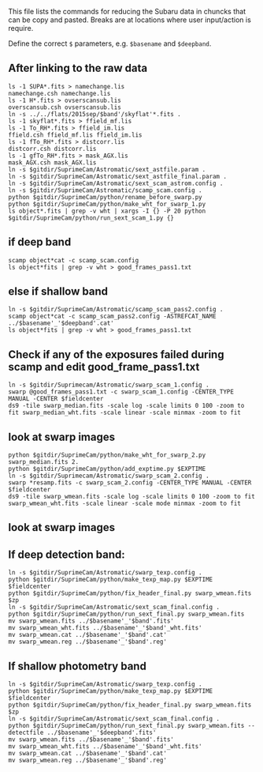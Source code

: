 This file lists the commands for reducing the Subaru data in chuncks that can be copy and pasted. Breaks are at locations where user input/action is require.

Define the correct `$` parameters, e.g. `$basename` and `$deepband`.

## After linking to the raw data

```
ls -1 SUPA*.fits > namechange.lis
namechange.csh namechange.lis
ls -1 H*.fits > ovserscansub.lis
overscansub.csh ovserscansub.lis
ln -s ../../flats/2015sep/$band'/skyflat'*.fits .
ls -1 skyflat*.fits > ffield_mf.lis
ls -1 To_RH*.fits > ffield_im.lis
ffield.csh ffield_mf.lis ffield_im.lis
ls -1 fTo_RH*.fits > distcorr.lis
distcorr.csh distcorr.lis
ls -1 gfTo_RH*.fits > mask_AGX.lis
mask_AGX.csh mask_AGX.lis
ln -s $gitdir/SuprimeCam/Astromatic/sext_astfile.param .
ln -s $gitdir/SuprimeCam/Astromatic/sext_astfile_final.param .
ln -s $gitdir/SuprimeCam/Astromatic/sext_scam_astrom.config .
ln -s $gitdir/SuprimeCam/Astromatic/scamp_scam.config .
python $gitdir/SuprimeCam/python/rename_before_swarp.py
python $gitdir/SuprimeCam/python/make_wht_for_swarp_1.py
ls object*.fits | grep -v wht | xargs -I {} -P 20 python $gitdir/SuprimeCam/python/run_sext_scam_1.py {}
```

## if deep band

```
scamp object*cat -c scamp_scam.config
ls object*fits | grep -v wht > good_frames_pass1.txt
```

## else if shallow band

```
ln -s $gitdir/SuprimeCam/Astromatic/scamp_scam_pass2.config .
scamp object*cat -c scamp_scam_pass2.config -ASTREFCAT_NAME ../$basename'_'$deepband'.cat'
ls object*fits | grep -v wht > good_frames_pass1.txt
```


## Check if any of the exposures failed during scamp and edit good_frame_pass1.txt

```
ln -s $gitdir/Suprimecam/Astromatic/swarp_scam_1.config .
swarp @good_frames_pass1.txt -c swarp_scam_1.config -CENTER_TYPE MANUAL -CENTER $fieldcenter
ds9 -tile swarp_median.fits -scale log -scale limits 0 100 -zoom to fit swarp_median_wht.fits -scale linear -scale minmax -zoom to fit
```

## look at swarp images

```
python $gitdir/SuprimeCam/python/make_wht_for_swarp_2.py swarp_median.fits 2.
python $gitdir/SuprimeCam/python/add_exptime.py $EXPTIME
ln -s $gitdir/Suprimecam/Astromatic/swarp_scam_2.config .
swarp *resamp.fits -c swarp_scam_2.config -CENTER_TYPE MANUAL -CENTER $fieldcenter
ds9 -tile swarp_wmean.fits -scale log -scale limits 0 100 -zoom to fit swarp_wmean_wht.fits -scale linear -scale mode minmax -zoom to fit
```

## look at swarp images

## If deep detection band:

```
ln -s $gitdir/SuprimeCam/Astromatic/swarp_texp.config .
python $gitdir/SuprimeCam/python/make_texp_map.py $EXPTIME $fieldcenter
python $gitdir/SuprimeCam/python/fix_header_final.py swarp_wmean.fits $zp
ln -s $gitdir/SuprimeCam/Astromatic/sext_scam_final.config .
python $gitdir/SuprimeCam/python/run_sext_final.py swarp_wmean.fits
mv swarp_wmean.fits ../$basename'_'$band'.fits'
mv swarp_wmean_wht.fits ../$basename'_'$band'_wht.fits'
mv swarp_wmean.cat ../$basename'_'$band'.cat'
mv swarp_wmean.reg ../$basename'_'$band'.reg'
```

## If shallow photometry band

```
ln -s $gitdir/SuprimeCam/Astromatic/swarp_texp.config .
python $gitdir/SuprimeCam/python/make_texp_map.py $EXPTIME $fieldcenter
python $gitdir/SuprimeCam/python/fix_header_final.py swarp_wmean.fits $zp
ln -s $gitdir/SuprimeCam/Astromatic/sext_scam_final.config .
python $gitdir/SuprimeCam/python/run_sext_final.py swarp_wmean.fits --detectfile ../$basename'_'$deepband'.fits'
mv swarp_wmean.fits ../$basename'_'$band'.fits'
mv swarp_wmean_wht.fits ../$basename'_'$band'_wht.fits'
mv swarp_wmean.cat ../$basename'_'$band'.cat'
mv swarp_wmean.reg ../$basename'_'$band'.reg'
```
